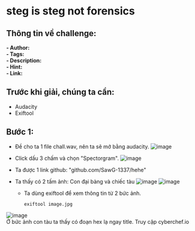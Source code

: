 # steg is steg not forensics  



## Thông tin về challenge:  

**- Author:**  
**- Tags:**  
**- Description:**  
**- Hint:**  
**- Link:**   

## Trước khi giải, chúng ta cần:
- Audacity
- Exiftool

## Bước 1:
- Đề cho ta 1 file chall.wav, nên ta sẽ mở bằng audacity.
  ![image](https://github.com/user-attachments/assets/ed9ede1a-338f-47ad-9e83-906ff4eae188)

- Click dấu 3 chấm và chọn "Spectorgram".
  ![image](https://github.com/user-attachments/assets/59f61929-02ed-4b6e-b71e-710f8e63d1d2)
- Ta được 1 link github: "github.com/SawG-1337/hehe"
- Ta thấy có 2 tấm ảnh: Con đại bàng và chiếc tàu
  ![image](https://github.com/user-attachments/assets/9b0bcb82-263a-4352-a02a-20df853e6e84)
  ![image](https://github.com/user-attachments/assets/94ade8ca-1a1e-4414-b4f7-38f32e2aeea9)

  - Ta dùng exiftool để xem thông tin từ 2 bức ảnh.
    ```
    exiftool image.jpg
    
    ```
![image](https://github.com/user-attachments/assets/689fab0b-72a5-43d1-bd06-f05be35cc790)  
Ở bức ảnh con tàu ta thấy có đoạn hex lạ ngay title. Truy cập cyberchef.io




